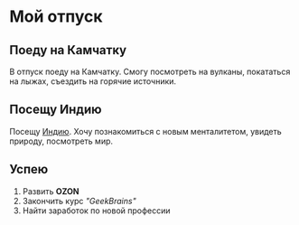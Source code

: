# Мой отпуск

## Поеду на **Камчатку**
 В отпуск поеду на Камчатку. Смогу посмотреть на вулканы, покататься на лыжах, съездить на горячие источники.
## Посещу **Индию**

 Посещу [Индию](https://ru.wikipedia.org/wiki/География_Индии). Хочу познакомиться с новым менталитетом, увидеть природу, посмотреть мир.

## Успею

 1. Развить **OZON**
 2. Закончить курс _"GeekBrains"_
 3. Найти заработок по новой профессии
